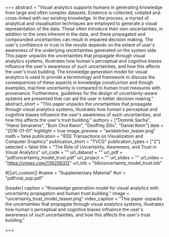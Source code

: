 +++
abstract = "Visual analytics supports humans in generating knowledge from large and often complex datasets. Evidence is collected, collated and cross-linked with our existing knowledge. In the process, a myriad of analytical and visualisation techniques are employed to generate a visual representation of the data. These often introduce their own uncertainties, in addition to the ones inherent in the data, and these propagated and compounded uncertainties can result in impaired decision making. The user's confidence or trust in the results depends on the extent of user's awareness of the underlying uncertainties generated on the system side. This paper unpacks the uncertainties that propagate through visual analytics systems, illustrates how human's perceptual and cognitive biases influence the user's awareness of such uncertainties, and how this affects the user's trust building. The knowledge generation model for visual analytics is used to provide a terminology and framework to discuss the consequences of these aspects in knowledge construction and though examples, machine uncertainty is compared to human trust measures with provenance. Furthermore, guidelines for the design of uncertainty-aware systems are presented that can aid the user in better decision making."
abstract_short = "This paper unpacks the uncertainties that propagate through visual analytics systems, illustrates how human's perceptual and cognitive biases influence the user's awareness of such uncertainties, and how this affects the user's trust building."
authors = ["Domink Sacha", "Hansi Senaratne", "Bum Chul Kwon", "Geoffrey Ellis", "Daniel Keim"]
date = "2016-01-01"
highlight = true
image_preview = "axisketcher_teaser.png"
math = false
publication = "IEEE Transactions on Visualization and Computer Graphics"
publication_short = "TVCG"
publication_types = ["2"]
selected = false
title = "The Role of Uncertainty, Awareness, and Trust in Visual Analytics"
url_code = ""
url_dataset = ""
url_pdf = "pdf/uncertainty_model_trust.pdf"
url_project = ""
url_slides = ""
url_video = "https://vimeo.com/136206312"
url_bib = "bib/uncertainty_model_trust.bib"

#[[url_custom]]
#name = "Supplementary Material"
#url = "pdf/vlat_sup.pdf"

[header]
  caption = "Knowledge generation model for visual analytics with uncertainty propagation and human trust building."
  image = "uncertainty_trust_model_teaser.png"
  video_caption = "This paper unpacks the uncertainties that propagate through visual analytics systems, illustrates how human's perceptual and cognitive biases influence the user's awareness of such uncertainties, and how this affects the user's trust building."

+++

